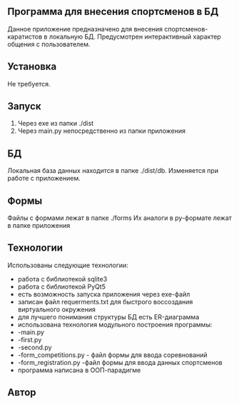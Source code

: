 ## Программа для внесения спортсменов в БД

Данное приложение предназначено для внесения спортсменов-каратистов в локальную БД.
Предусмотрен интерактивный характер общения с пользователем.

## Установка
Не требуется.

## Запуск 
1. Через exe из папки ./dist
2. Через main.py непосредственно из папки приложения

## БД
Локальная база данных находится в папке ./dist/db. Изменяется при работе с приложением.

## Формы
Файлы с формами лежат в папке ./forms
Их аналоги в py-формате лежат в папке приложения

## Технологии
Использованы следующие технологии:
- работа с библиотекой sqlite3
- работа с библиотекой PyQt5
- есть возможность запуска приложения через exe-файл
- записан файл requerments.txt для быстрого воссоздания виртуального окружения
- для лучшего понимания структуры БД есть ER-диаграмма
- использована технология модульного построения программы:
- -main.py
- -first.py
- -second.py
- -form_competitions.py - файл формы для ввода соревнований
- -form_registration.py -файл формы для ввода данных спортсменов
- программа написана в ООП-парадигме

## Автор

